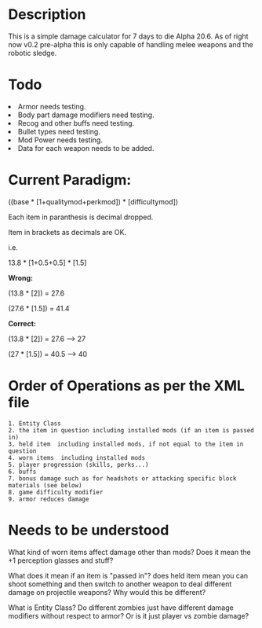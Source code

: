 # Description
This is a simple damage calculator for 7 days to die Alpha 20.6.
As of right now v0.2 pre-alpha this is only capable of handling melee weapons and the robotic sledge.

# Todo
<li>Armor needs testing.</li>
<li>Body part damage modifiers need testing.</li>
<li>Recog and other buffs need testing.</li>
<li>Bullet types need testing.</li>
<li>Mod Power needs testing.</li>

<li>Data for each weapon needs to be added.</li>

# Current Paradigm:
((base * [1+qualitymod+perkmod]) * [difficultymod])

Each item in paranthesis is decimal dropped.

Item in brackets as decimals are OK.

i.e.

13.8 * [1+0.5+0.5] * [1.5]

<strong>Wrong:</strong>

(13.8 * [2]) = 27.6 

(27.6 * [1.5]) = 41.4

<strong>Correct:</strong>

(13.8 * [2]) = 27.6 --> 27

(27 * [1.5]) = 40.5 --> 40

# Order of Operations as per the XML file

    1. Entity Class
    2. the item in question including installed mods (if an item is passed in)
    3. held item  including installed mods, if not equal to the item in question
    4. worn items  including installed mods
    5. player progression (skills, perks...)
    6. buffs
    7. bonus damage such as for headshots or attacking specific block materials (see below)
    8. game difficulty modifier
    9. armor reduces damage

# Needs to be understood


What kind of worn items affect damage other than mods? 
Does it mean the +1 perception glasses and stuff?

What does it mean if an item is "passed in"?
does held item mean you can shoot something and then switch 
to another weapon to deal different damage on projectile weapons? 
Why would this be different?

What is Entity Class?
Do different zombies just have different damage modifiers
without respect to armor? Or is it just player vs zombie damage?